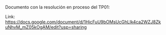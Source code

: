Documento con la resolución en proceso del TP01:

Link: https://docs.google.com/document/d/1HicFuU9bOMsUcGhLIk4ca2WZJ8ZkuNhvM_mZ05kOgAM/edit?usp=sharing